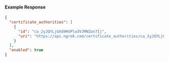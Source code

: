 <!-- Code generated for API Clients. DO NOT EDIT. -->

#### Example Response

```json
{
  "certificate_authorities": [
    {
      "id": "ca_2yJQYLjGXd9HUPlw3VJMNZox7Ij",
      "uri": "https://api.ngrok.com/certificate_authorities/ca_2yJQYLjGXd9HUPlw3VJMNZox7Ij"
    }
  ],
  "enabled": true
}
```
